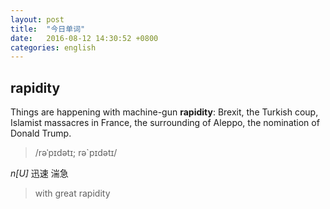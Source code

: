 ```yaml
---
layout: post
title:  "今日单词"
date:   2016-08-12 14:30:52 +0800
categories: english
---
```


## rapidity
Things are happening with machine-gun **rapidity**: Brexit, the Turkish coup, Islamist massacres in France, the surrounding of Aleppo, the nomination of Donald Trump.

> /rəˈpɪdətɪ; rə`pɪdətɪ/

*n[U]*  迅速 湍急

> with great rapidity
